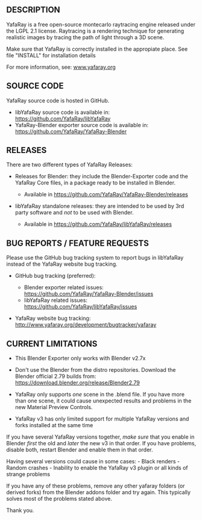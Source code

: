 DESCRIPTION
-----------
YafaRay is a free open-source montecarlo raytracing engine released under the LGPL 2.1 license. Raytracing is a rendering technique for generating realistic images by tracing the path of light through a 3D scene. 

Make sure that YafaRay is correctly installed in the appropiate place. See file "INSTALL" for installation details

For more information, see: www.yafaray.org


SOURCE CODE
-----------
YafaRay source code is hosted in GitHub.

* libYafaRay source code is available in: https://github.com/YafaRay/libYafaRay
* YafaRay-Blender exporter source code is available in: https://github.com/YafaRay/YafaRay-Blender


RELEASES
--------
There are two different types of YafaRay Releases:

* Releases for Blender: they include the Blender-Exporter code and the YafaRay Core files, in a package ready to be installed in Blender.
	- Available in https://github.com/YafaRay/YafaRay-Blender/releases

* libYafaRay standalone releases: they are intended to be used by 3rd party software and *not* to be used with Blender. 
	- Available in https://github.com/YafaRay/libYafaRay/releases


BUG REPORTS / FEATURE REQUESTS
------------------------------
Please use the GitHub bug tracking system to report bugs in libYafaRay instead of the YafaRay website bug tracking.

* GitHub bug tracking (preferred):
    - Blender exporter related issues: https://github.com/YafaRay/YafaRay-Blender/issues
    - libYafaRay related issues: https://github.com/YafaRay/libYafaRay/issues

* YafaRay website bug tracking: http://www.yafaray.org/development/bugtracker/yafaray


CURRENT LIMITATIONS
-------------------
* This Blender Exporter only works with Blender v2.7x

* Don't use the Blender from the distro repositories. Download the Blender official 2.79 builds from:
https://download.blender.org/release/Blender2.79

* YafaRay only supports *one* scene in the .blend file. If you have more than one scene, it could cause unexpected results and problems in the new Material Preview Controls.

* YafaRay v3 has only limited support for multiple YafaRay versions and forks installed at the same time

If you have several YafaRay versions together, *make sure* that you enable in Blender *first* the old and *later* the new v3 in that order. If you have problems, disable both, restart Blender and enable them in that order.

Having several versions could cause in some cases:
    - Black renders
    - Random crashes
    - Inability to enable the YafaRay v3 plugin or all kinds of strange problems

If you have any of these problems, remove any other yafaray folders (or derived forks) from the Blender addons folder and try again. This typically solves most of the problems stated above.


Thank you.
